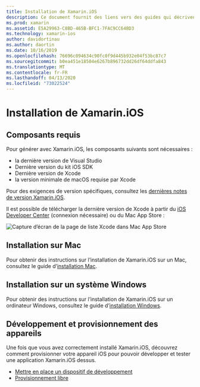 ```yaml
---
title: Installation de Xamarin.iOS
description: Ce document fournit des liens vers des guides qui décrivent comment installer Xamarin.iOS sur Mac et Windows et comment provisionner un appareil à des fins de test.
ms.prod: xamarin
ms.assetid: E5A29963-C8BD-465B-BFC1-7FAC9CC64BD3
ms.technology: xamarin-ios
author: davidortinau
ms.author: daortin
ms.date: 10/16/2019
ms.openlocfilehash: 76696c094634c90fc0f9d445b932e04f53bc87c7
ms.sourcegitcommit: b0ea451e18504e6267b896732dd26df64ddfa843
ms.translationtype: MT
ms.contentlocale: fr-FR
ms.lasthandoff: 04/13/2020
ms.locfileid: "73022524"
---
```

# <a name="xamarinios-installation"></a>Installation de Xamarin.iOS

## <a name="required-components"></a>Composants requis

Pour générer avec Xamarin.iOS, les composants suivants sont nécessaires :

- la dernière version de Visual Studio
- Dernière version du kit iOS SDK
- Dernière version de Xcode
- la version minimale de macOS requise par Xcode

Pour des exigences de version spécifiques, consultez les [dernières notes de version Xamarin.iOS](/xamarin/ios/release-notes/).

Il est possible de télécharger la dernière version de Xcode à partir du [iOS Developer Center](https://developer.apple.com/devcenter/ios/index.action#downloads) (connexion nécessaire) ou du Mac App Store :

![Capture d’écran de la page de liste Xcode dans Mac App Store](images/xcode.png "Xcode sur Mac App Store")

## <a name="mac-installation"></a>Installation sur Mac

Pour obtenir des instructions sur l’installation de Xamarin.iOS sur un Mac, consultez le guide d’[installation Mac](https://docs.microsoft.com/visualstudio/mac/installation).

## <a name="windows-installation"></a>Installation sur un système Windows

Pour obtenir des instructions sur l’installation de Xamarin.iOS sur un ordinateur Windows, consultez le guide d’[installation Windows](~/ios/get-started/installation/windows/index.md).

## <a name="development-and-device-provisioning"></a>Développement et provisionnement des appareils

Une fois que vous avez correctement installé Xamarin.iOS, découvrez comment provisionner votre appareil iOS pour pouvoir développer et tester une application Xamarin.iOS dessus.

- [Mettre en place un dispositif de développement](device-provisioning/index.md)
- [Provisionnement libre](~/ios/get-started/installation/device-provisioning/free-provisioning.md)
